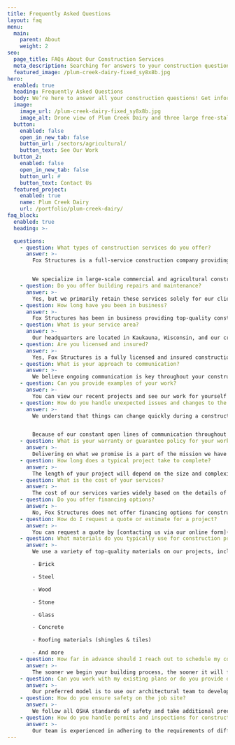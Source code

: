 ```yaml
---
title: Frequently Asked Questions
layout: faq
menu:
  main:
    parent: About
    weight: 2
seo:
  page_title: FAQs About Our Construction Services
  meta_description: Searching for answers to your construction questions? Visit our FAQ page for information on our services, pricing and more. Or contact (920) 766-9305.
  featured_image: /plum-creek-dairy-fixed_sy8x8b.jpg
hero: 
  enabled: true
  heading: Frequently Asked Questions
  body: We’re here to answer all your construction questions! Get information on the construction services we offer and what it’s like to work with Fox Structures.
  image: 
    image_url: /plum-creek-dairy-fixed_sy8x8b.jpg
    image_alt: Drone view of Plum Creek Dairy and three large free-stall cattle barns
  button:
    enabled: false
    open_in_new_tab: false
    button_url: /sectors/agricultural/
    button_text: See Our Work
  button_2:
    enabled: false
    open_in_new_tab: false
    button_url: #
    button_text: Contact Us
  featured_project: 
    enabled: true
    name: Plum Creek Dairy
    url: /portfolio/plum-creek-dairy/
faq_block:
  enabled: true
  heading: >-

  questions:
    - question: What types of construction services do you offer?
      answer: >-
        Fox Structures is a full-service construction company providing expert design, construction and concrete services for various industries, including commercial, agricultural, residential, equestrian and more. 


        We specialize in large-scale commercial and agricultural construction projects, such as [farm design](/construction-services/agricultural/farm-design/), [barn construction](/construction-services/agricultural/barn-construction/), [mini storage facilities](/construction-services/commercial/mini-storage/), [corporate offices](/construction-services/commercial/office-buildings/) and more.
    - question: Do you offer building repairs and maintenance?
      answer: >-
        Yes, but we primarily retain these services solely for our clients who have partnered with us for their new construction or building addition needs. If that doesn’t describe you, but you’re in need of construction services for a new addition or large remodel, [contact us](/contact/) to see if we’re the right fit for the job.
    - question: How long have you been in business?
      answer: >-
        Fox Structures has been in business providing top-quality construction services to clients throughout Northeast Wisconsin since 1982.
    - question: What is your service area?
      answer: >-
        Our headquarters are located in Kaukauna, Wisconsin, and our crew provides construction and concrete services to clients throughout Northeast Wisconsin.
    - question: Are you licensed and insured?
      answer: >-
        Yes, Fox Structures is a fully licensed and insured construction company. We have been in operation for over 40 years and intimately understand the regulations and requirements of the structures we build. Safety is a top priority for our team, both in our shop and while on project sites.
    - question: What is your approach to communication?
      answer: >-
        We believe ongoing communication is key throughout your construction project. Our ownership team accompanies our construction crews on projects and manages your building from start to finish, keeping in constant contact with you to get you the updates you need. Our approach to ongoing communication and dedication to building long-lasting relationships with our clients is one of the main pillars of our success.
    - question: Can you provide examples of your work?
      answer: >-
        You can view our recent projects and see our work for yourself by visiting our [Portfolio](/portfolio/) page. Here, you’ll find detailed project images, specs and features, as well as testimonials from our clients.
    - question: How do you handle unexpected issues and changes to the scope of work during a project?
      answer: >-
        We understand that things can change quickly during a construction project, and our team is well-adept at pivoting to meet your needs and expectations. Our in-house architects and engineers give us the ability to make changes seamlessly. We are also well prepared to handle obstacles like obtaining low-stock materials, working around harsh weather conditions and more. 


        Because of our constant open lines of communication throughout your build, you will always be informed of any project setbacks, and our team will work diligently to ensure your project is completed on time, regardless of unforeseen challenges.
    - question: What is your warranty or guarantee policy for your work?
      answer: >-
        Delivering on what we promise is a part of the mission we have followed since our inception. Our team is committed to your complete satisfaction and will work with you to rectify any issues or concerns throughout your project, should they arise.
    - question: How long does a typical project take to complete?
      answer: >-
        The length of your project will depend on the size and complexity of your project, your budget and timeline, as well as factors such as procuring the necessary materials to complete your build. Because we have a robust scheduling system and avoid overbooking projects, many of our clients have been impressed with our fast turnaround times. [Contact us](/contact/) to get the most accurate timeline for your project.
    - question: What is the cost of your services?
      answer: >-
        The cost of our services varies widely based on the details of your plan and the ever-changing costs of building supplies, labor and more. At Fox Structures, we go to great lengths to properly estimate your job before we start any work to ensure you’re fully informed and can make an educated decision on how you want to proceed. [Contact us](/contact/) for the most accurate estimate.
    - question: Do you offer financing options?
      answer: >-
        No, Fox Structures does not offer financing options for construction or concrete services. We can, however, assist you in obtaining the proper financing for your project.
    - question: How do I request a quote or estimate for a project?
      answer: >-
        You can request a quote by [contacting us via our online form](/contact/), or by calling us at <a href="tel:920-766-9305">(920) 766-9305</a>. Our team will gather the information we need to provide you with the most accurate price quote, as well as a project timeline.
    - question: What materials do you typically use for construction projects?
      answer: >-
        We use a variety of top-quality materials on our projects, including (but not limited to):

        - Brick

        - Steel

        - Wood

        - Stone

        - Glass

        - Concrete

        - Roofing materials (shingles & tiles)

        - And more
    - question: How far in advance should I reach out to schedule my construction project?
      answer: >-
        The sooner we begin your building process, the sooner it will finish. However, many factors determine completion dates including permits, project complexities, supply chains and more. We will do our best to finish your project as soon as possible. [Contact us](/contact/) to get started today!
    - question: Can you work with my existing plans or do you provide design services?
      answer: >-
        Our preferred model is to use our architectural team to develop and design your plans. This ensures your plan is compatible with our specific methods of building. Our on-site designers are experienced in turning even the most basic concepts into unique final designs.
    - question: How do you ensure safety on the job site?
      answer: >-
        We follow all OSHA standards of safety and take additional precautions like learning about your property and location to ensure the safety of both our employees and anyone else on or near the job site. Our crew is experienced in working on projects at active farms, agricultural properties and commercial businesses that require additional safety precautions to keep the facility or business open and operational.
    - question: How do you handle permits and inspections for construction projects?
      answer: >-
        Our team is experienced in adhering to the requirements of different municipalities throughout Northeast Wisconsin and can assist you in obtaining the proper building permits for your project.
---
```



